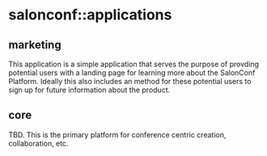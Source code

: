 # salonconf::applications

## marketing

This application is a simple application that serves the purpose of provding potential users
with a landing page for learning more about the SalonConf Platform. Ideally this also includes an
method for these potential users to sign up for future information about the product.

## core

TBD. This is the primary platform for conference centric creation, collaboration, etc.

